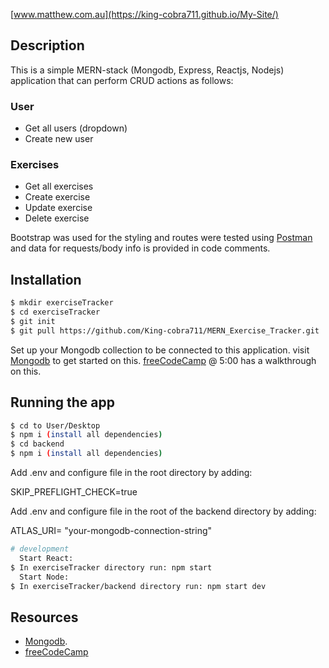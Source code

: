 [www.matthew.com.au](https://king-cobra711.github.io/My-Site/)

## Description

This is a simple MERN-stack (Mongodb, Express, Reactjs, Nodejs) application that can perform CRUD actions as follows:
### User
* Get all users (dropdown)
* Create new user

### Exercises
* Get all exercises
* Create exercise
* Update exercise
* Delete exercise

Bootstrap was used for the styling and routes were tested using [Postman](https://www.postman.com/) and data for requests/body info is provided in code comments. 


## Installation

```bash
$ mkdir exerciseTracker
$ cd exerciseTracker
$ git init
$ git pull https://github.com/King-cobra711/MERN_Exercise_Tracker.git
```
Set up your Mongodb collection to be connected to this application. visit [Mongodb](https://www.mongodb.com/) to get started on this. [freeCodeCamp](https://www.youtube.com/watch?v=7CqJlxBYj-M&ab_channel=freeCodeCamp.org) @ 5:00 has a walkthrough on this.

## Running the app

```bash
$ cd to User/Desktop
$ npm i (install all dependencies)
$ cd backend
$ npm i (install all dependencies)
```
Add .env and configure file in the root directory by adding:

SKIP_PREFLIGHT_CHECK=true

Add .env and configure file in the root of the backend directory by adding:

ATLAS_URI= "your-mongodb-connection-string"

```bash
# development
  Start React:
$ In exerciseTracker directory run: npm start
  Start Node:
$ In exerciseTracker/backend directory run: npm start dev

```

## Resources
* [Mongodb](https://www.mongodb.com/).
* [freeCodeCamp](https://www.youtube.com/watch?v=7CqJlxBYj-M&ab_channel=freeCodeCamp.org)



